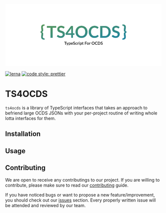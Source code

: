 ![logo](https://raw.githubusercontent.com/uStudioTeam/ts4ocds/main/ts4ocds-banner.png)

[![lerna](https://img.shields.io/badge/maintained%20with-lerna-cc00ff.svg)](https://lerna.js.org/)
[![code style: prettier](https://img.shields.io/badge/code_style-prettier-ff69b4.svg?style=flat-square)](https://github.com/prettier/prettier)

# TS4OCDS

`ts4ocds` is a library of TypeScript interfaces that takes an approach
to befriend large OCDS JSONs with your per-project routine of
writing whole lotta interfaces for them.

## Installation

## Usage

## Contributing

We are open to receive any contributings to our project. If you are willing to contribute,
please make sure to read our [contributing](https://github.com/uStudioTeam/ts4ocds/blob/main/CONTRIBUTING.md)
guide.

If you have noticed bugs or want to propose a new feature/improvement, you should check out
our [issues](https://github.com/uStudioTeam/ts4ocds/issues) section. Every properly
written issue will be attended and reviewed by our team.
